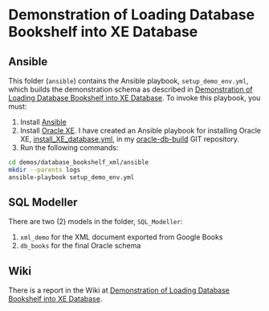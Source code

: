 # Demonstration of Loading Database Bookshelf into XE Database

## Ansible

This folder (`ansible`) contains the Ansible playbook, `setup_demo_env.yml`, which builds the demonstration schema as described in [Demonstration of Loading Database Bookshelf into XE Database](https://github.com/dfhawthorne/demos/wiki/Using-XML-in-Oracle-DB-for-Google-Books). To invoke this playbook, you must:

1. Install [Ansible](https://www.ansible.com/)
1. Install [Oracle XE](https://docs.oracle.com/en/database/oracle/oracle-database/21/xeinl/installing-oracle-database-free.html#GUID-728E4F0A-DBD1-43B1-9837-C6A460432733). I have created an Ansible playbook for installing Oracle XE, [install_XE_database.yml](https://github.com/dfhawthorne/oracle-db-build/blob/main/install_XE_database.yml), in my [oracle-db-build](https://github.com/dfhawthorne/oracle-db-build) GIT repository.
1. Run the following commands:

```bash
cd demos/database_bookshelf_xml/ansible
mkdir --parents logs
ansible-playbook setup_demo_env.yml
```

## SQL Modeller

There are two (2) models in the folder, `SQL_Modeller`:

1. `xml_demo` for the XML document exported from Google Books
1. `db_books` for the final Oracle schema

## Wiki

There is a report in the Wiki at [Demonstration of Loading Database Bookshelf into XE Database](https://github.com/dfhawthorne/demos/wiki/database_bookshelf_xml).

